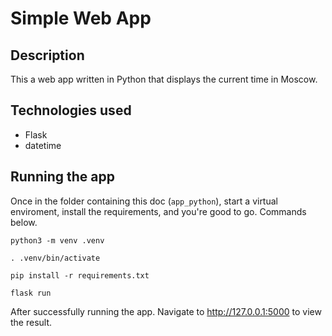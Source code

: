 # Simple Web App

## Description
This a web app written in Python that displays the current time in Moscow.

## Technologies used
- Flask
- datetime

## Running the app
Once in the folder containing this doc (`app_python`), start a virtual enviroment, install the requirements, and you're good to go. Commands below.

    python3 -m venv .venv

    . .venv/bin/activate

    pip install -r requirements.txt

    flask run

After successfully running the app. Navigate to http://127.0.0.1:5000 to view the result.